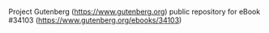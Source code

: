 Project Gutenberg (https://www.gutenberg.org) public repository for eBook #34103 (https://www.gutenberg.org/ebooks/34103)
